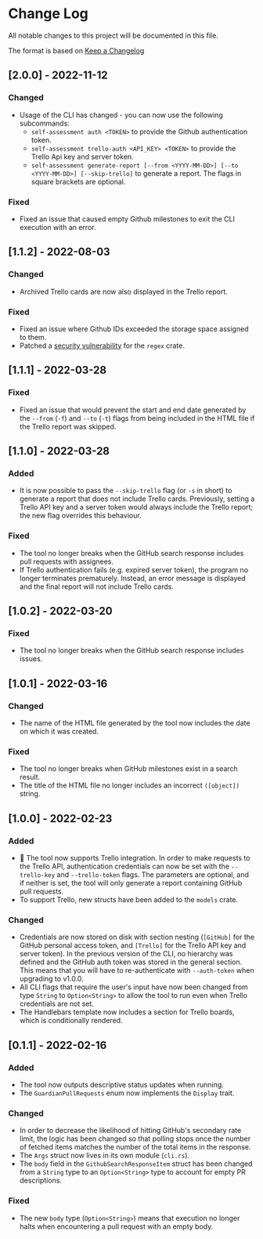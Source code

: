 # Change Log
All notable changes to this project will be documented in this file.
 
The format is based on [Keep a Changelog](http://keepachangelog.com/)

## [2.0.0] - 2022-11-12
### Changed
- Usage of the CLI has changed - you can now use the following subcommands:
    - `self-assessment auth <TOKEN>` to provide the Github authentication token.
    - `self-assessment trello-auth <API_KEY> <TOKEN>` to provide the Trello Api key and server token.
    - `self-assessment generate-report [--from <YYYY-MM-DD>] [--to <YYYY-MM-DD>] [--skip-trello]` to generate a report. The flags in square brackets are optional.
### Fixed
- Fixed an issue that caused empty Github milestones to exit the CLI execution with an error.

## [1.1.2] - 2022-08-03

### Changed
- Archived Trello cards are now also displayed in the Trello report.

### Fixed
- Fixed an issue where Github IDs exceeded the storage space assigned to them.
- Patched a [security vulnerability](https://groups.google.com/g/rustlang-security-announcements/c/NcNNL1Jq7Yw?pli=1) for the `regex` crate.

## [1.1.1] - 2022-03-28

### Fixed
- Fixed an issue that would prevent the start and end date generated by the `--from` (`-f`) and `--to` (`-t`) flags from being included in the HTML file if the Trello report was skipped.

## [1.1.0] - 2022-03-28

### Added
- It is now possible to pass the `--skip-trello` flag (or `-s` in short) to generate a report that does not include Trello cards. 
Previously, setting a Trello API key and a server token would always include the Trello report; the new flag overrides this behaviour.

### Fixed
- The tool no longer breaks when the GitHub search response includes pull requests with assignees.
- If Trello authentication fails (e.g. expired server token), the program no longer terminates prematurely. Instead, an error message is displayed and the final report will not include Trello cards.

## [1.0.2] - 2022-03-20

### Fixed
- The tool no longer breaks when the GitHub search response includes issues.
 
 ## [1.0.1] - 2022-03-16

### Changed
- The name of the HTML file generated by the tool now includes the date on which it was created.

### Fixed
- The tool no longer breaks when GitHub milestones exist in a search result.
- The title of the HTML file no longer includes an incorrect `([object])` string.

## [1.0.0] - 2022-02-23

### Added
- 🎉 The tool now supports Trello integration. In order to make requests to the Trello API, authentication credentials can now be set with the `--trello-key` and `--trello-token` flags. The parameters are optional, and if neither is set, the tool will only generate a report containing GitHub pull requests. 
- To support Trello, new structs have been added to the `models` crate.
 
### Changed
- Credentials are now stored on disk with section nesting (`[GitHub]` for the GitHub personal access token, and `[Trello]` for the Trello API key and server token). In the previous version of the CLI, no hierarchy was defined and the GitHub auth token was stored in the general section. This means that you will have to re-authenticate with `--auth-token` when upgrading to v1.0.0.
- All CLI flags that require the user's input have now been changed from type `String` to `Option<String>` to allow the tool to run even when Trello credentials are not set.
- The Handlebars template now includes a section for Trello boards, which is conditionally rendered.


## [0.1.1] - 2022-02-16
 
### Added
- The tool now outputs descriptive status updates when running.
- The `GuardianPullRequests` enum now implements the `Display` trait.
 
### Changed
- In order to decrease the likelihood of hitting GitHub's secondary rate limit, the logic has been changed so that polling stops once the number of fetched items matches the number of the total items in the response. 
- The `Args` struct now lives in its own module (`cli.rs`).
- The `body` field in the `GithubSearchResponseItem` struct has been changed from a `String` type to an `Option<String>` type to account for empty PR descriptions.

### Fixed
- The new `body` type (`Option<String>`) means that execution no longer halts when encountering a pull request with an empty body.